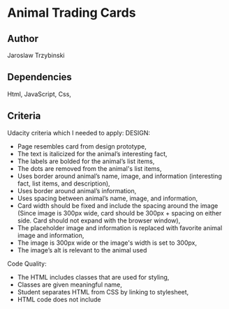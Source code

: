 # Animal Trading Cards

## Author
Jaroslaw Trzybinski

## Dependencies
Html, JavaScript, Css,

## Criteria
Udacity criteria which I needed to apply:
DESIGN:
* Page resembles card from design prototype,
* The text is italicized for the animal’s interesting fact,
* The labels are bolded for the animal’s list items,
* The dots are removed from the animal's list items,
* Uses border around animal’s name, image, and information (interesting fact, list items, and description),
* Uses border around animal’s information,
* Uses spacing between animal’s name, image, and information,
* Card width should be fixed and include the spacing around the image (Since image is 300px wide, card should be 300px + spacing on either side. Card should not expand with the browser window),
* The placeholder image and information is replaced with favorite animal image and information,
* The image is 300px wide or the image's width is set to 300px,
* The image’s alt is relevant to the animal used

Code Quality:
* The HTML includes classes that are used for styling,
* Classes are given meaningful name,
* Student separates HTML from CSS by linking to stylesheet,
* HTML code does not include <style> elements or style attributes in the body,
* Code is ready for review, meaning new lines and indentation are used for easy readability.